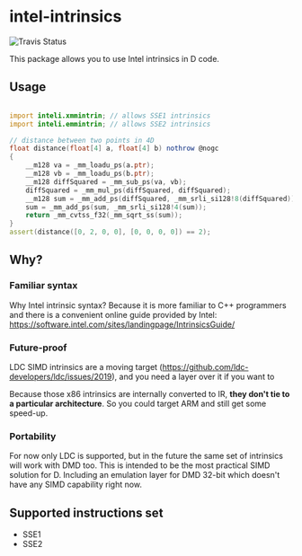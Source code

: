 # intel-intrinsics

![Travis Status](https://travis-ci.org/p0nce/intel-intrinsics.svg?branch=master)

This package allows you to use Intel intrinsics in D code.

## Usage

```d

import inteli.xmmintrin; // allows SSE1 intrinsics
import inteli.emmintrin; // allows SSE2 intrinsics

// distance between two points in 4D
float distance(float[4] a, float[4] b) nothrow @nogc
{
    __m128 va = _mm_loadu_ps(a.ptr);
    __m128 vb = _mm_loadu_ps(b.ptr);
    __m128 diffSquared = _mm_sub_ps(va, vb);
    diffSquared = _mm_mul_ps(diffSquared, diffSquared);
    __m128 sum = _mm_add_ps(diffSquared, _mm_srli_si128!8(diffSquared));
    sum = _mm_add_ps(sum, _mm_srli_si128!4(sum));
    return _mm_cvtss_f32(_mm_sqrt_ss(sum));
}
assert(distance([0, 2, 0, 0], [0, 0, 0, 0]) == 2);

```

## Why?

### Familiar syntax

Why Intel intrinsic syntax? Because it is more familiar to C++ programmers 
and there is a convenient online guide provided by Intel: 
https://software.intel.com/sites/landingpage/IntrinsicsGuide/


### Future-proof

LDC SIMD intrinsics are a moving target (https://github.com/ldc-developers/ldc/issues/2019), 
and you need a layer over it if you want to

Because those x86 intrinsics are internally converted to IR, **they don't tie to a particular architecture**.
So you could target ARM and still get some speed-up.


### Portability

For now only LDC is supported, but in the future the same set of intrinsics will work with DMD too. 
This is intended to be the most practical SIMD solution for D. 
Including an emulation layer for DMD 32-bit which doesn't have any SIMD capability right now.


## Supported instructions set

- SSE1
- SSE2
